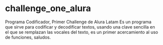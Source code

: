 # challenge_one_alura
Programa Codificador, Primer Challenge de Alura Latam
Es un programa que sirve para codificar y decodificar textos, usando una clave sencilla en el que se remplazan las vocales del texto, es un primer acercamiento al uso de funciones, saludos.
